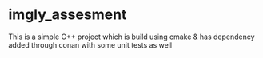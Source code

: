 # imgly_assesment
This is a simple C++ project which is build using cmake &amp; has dependency added through conan with some unit tests as well
